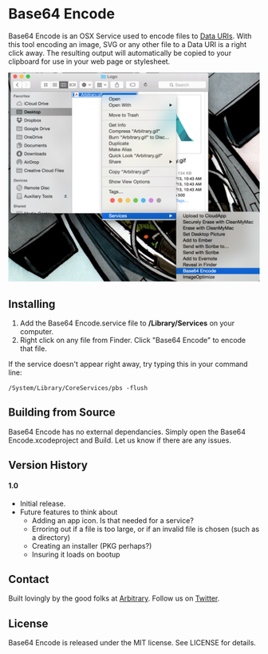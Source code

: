 Base64 Encode
=================

Base64 Encode is an OSX Service used to encode files to [Data URIs](http://en.wikipedia.org/wiki/Data_URI_scheme). With this tool encoding an image, SVG or any other file to a Data URI is a right click away. The resulting output will automatically be copied to your clipboard for use in your web page or stylesheet.

![Base64 Encode](screenshot.png)

Installing
------------------
1. Add the Base64 Encode.service file to **/Library/Services** on your computer.
2. Right click on any file from Finder. Click "Base64 Encode" to encode that file.

If the service doesn't appear right away, try typing this in your command line:

    /System/Library/CoreServices/pbs -flush

Building from Source
------------------
Base64 Encode has no external dependancies. Simply open the Base64 Encode.xcodeproject and Build. Let us know if there are any issues.

Version History
------------------
#### 1.0
- Initial release.
- Future features to think about
    + Adding an app icon. Is that needed for a service?
    + Erroring out if a file is too large, or if an invalid file is chosen (such as a directory)
    + Creating an installer (PKG perhaps?)
    + Insuring it loads on bootup

Contact
------------------
Built lovingly by the good folks at [Arbitrary](http://arbitrary.io). Follow us on [Twitter](http://twitter.com/arbitraryco).

License
------------------
Base64 Encode is released under the MIT license. See LICENSE for details.
